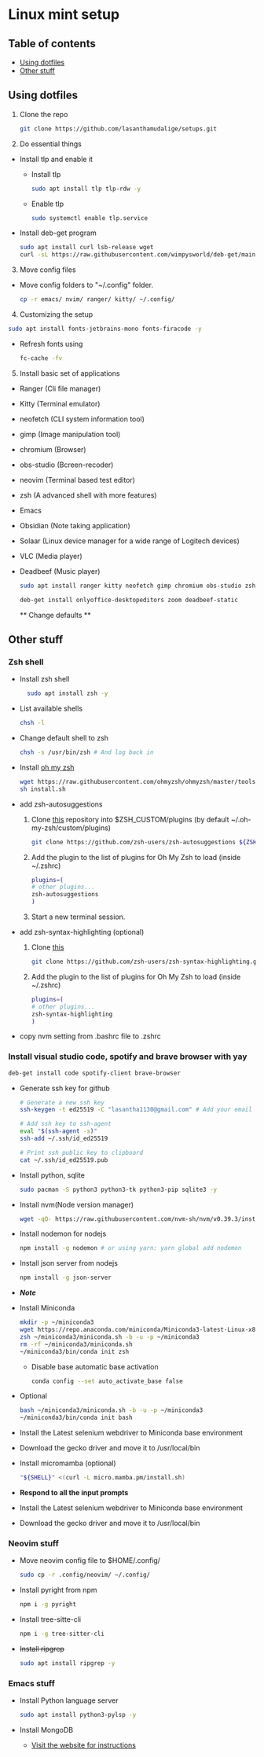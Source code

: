 # Linux mint setup

## Table of contents

* [Using dotfiles](#using-dotfiles)
* [Other stuff](#other-stuff)

## Using dotfiles

1. Clone the repo

   <!-- This is how to properly declare code snippets  -->  
    ```bash
    git clone https://github.com/lasanthamudalige/setups.git
    ```

2. Do essential things

  * Install tlp and enable it
  
	* Install tlp
  	  ```bash
  	  sudo apt install tlp tlp-rdw -y
  	  ```

	* Enable tlp
  	  ```bash
  	  sudo systemctl enable tlp.service
  	  ```

  * Install deb-get program
	```bash
	sudo apt install curl lsb-release wget
	curl -sL https://raw.githubusercontent.com/wimpysworld/deb-get/main/deb-get | sudo -E bash -s install deb-get
	```

3. Move config files

* Move config folders to "~/.config" folder.

  ```bash
  cp -r emacs/ nvim/ ranger/ kitty/ ~/.config/
  ```

4. Customizing the setup

  ```bash
  sudo apt install fonts-jetbrains-mono fonts-firacode -y
  ```
  
  * Refresh fonts using
    
    ```bash
    fc-cache -fv
    ```

5. Install basic set of applications

* Ranger (Cli file manager)
* Kitty (Terminal emulator)
* neofetch (CLI system information tool)
* gimp (Image manipulation tool)
* chromium (Browser)
* obs-studio (Bcreen-recoder)
* neovim (Terminal based test editor)
* zsh (A advanced shell with more features)
* Emacs 
* Obsidian (Note taking application)
* Solaar (Linux device manager for a wide range of Logitech devices)
* VLC (Media player)
* Deadbeef (Music player)

  ```bash
  sudo apt install ranger kitty neofetch gimp chromium obs-studio zsh fwupd python3 python3-tk python3-pip sqlite3 emacs ripgrep  obsidian solaar vlc ubuntu-restricted-extras -y
  ```

  <!-- Install onlyoffice from deb-get -->
  ```bash
  deb-get install onlyoffice-desktopeditors zoom deadbeef-static
  ```
  
  ** Change defaults **

## Other stuff

### Zsh shell

* Install zsh shell

  ```bash
    sudo apt install zsh -y
  ```

* List available shells

  ```bash
  chsh -l
  ```

* Change default shell to zsh

  ```bash
  chsh -s /usr/bin/zsh # And log back in
  ```

* Install [oh my zsh](https://github.com/ohmyzsh/ohmyzsh)

  ```bash
  wget https://raw.githubusercontent.com/ohmyzsh/ohmyzsh/master/tools/install.sh
  sh install.sh
  ```

* add zsh-autosuggestions

  1. Clone [this](https://github.com/zsh-users/zsh-autosuggestions) repository into $ZSH_CUSTOM/plugins (by default ~/.oh-my-zsh/custom/plugins)

      ```bash
      git clone https://github.com/zsh-users/zsh-autosuggestions ${ZSH_CUSTOM:-~/.oh-my-zsh/custom}/plugins/zsh-autosuggestions
      ```

  2. Add the plugin to the list of plugins for Oh My Zsh to load (inside ~/.zshrc)

      ```bash
      plugins=( 
      # other plugins...
      zsh-autosuggestions
      )
      ```

  3. Start a new terminal session.

* add zsh-syntax-highlighting (optional)

  1. Clone [this](https://github.com/zsh-users/zsh-syntax-highlighting/blob/master/INSTALL.md)

      ```bash
      git clone https://github.com/zsh-users/zsh-syntax-highlighting.git ${ZSH_CUSTOM:-~/.oh-my-zsh/custom}/plugins/zsh-syntax-highlighting
      ```

  2. Add the plugin to the list of plugins for Oh My Zsh to load (inside ~/.zshrc)

      ```bash
      plugins=( 
      # other plugins...
      zsh-syntax-highlighting 
      )
      ```

* copy nvm setting from .bashrc file to .zshrc

### Install visual studio code, spotify and brave browser with yay

  ```bash
  deb-get install code spotify-client brave-browser
  ```
 
* Generate ssh key for github

  ```bash
  # Generate a new ssh key
  ssh-keygen -t ed25519 -C "lasantha1130@gmail.com" # Add your email here by replacing "lasantha1130@gmail.com"

  # Add ssh key to ssh-agent
  eval "$(ssh-agent -s)"
  ssh-add ~/.ssh/id_ed25519

  # Print ssh public key to clipboard
  cat ~/.ssh/id_ed25519.pub
  ```

* Install python, sqlite

  ```bash
  sudo pacman -S python3 python3-tk python3-pip sqlite3 -y
  ```
  
* Install nvm(Node version manager)

  ```bash
  wget -qO- https://raw.githubusercontent.com/nvm-sh/nvm/v0.39.3/install.sh | bash  
  ```

* Install nodemon for nodejs

  ```bash
  npm install -g nodemon # or using yarn: yarn global add nodemon
  ```

* Install json server from nodejs

  ```bash
  npm install -g json-server
  ```

* ***Note***
* Install Miniconda

  ```bash
  mkdir -p ~/miniconda3
  wget https://repo.anaconda.com/miniconda/Miniconda3-latest-Linux-x86_64.sh -O ~/miniconda3/miniconda.sh
  zsh ~/miniconda3/miniconda.sh -b -u -p ~/miniconda3
  rm -rf ~/miniconda3/miniconda.sh
  ~/miniconda3/bin/conda init zsh
  ```
  
  * Disable base automatic base activation
    
    ```bash
    conda config --set auto_activate_base false
    ```
  
* Optional
  ```bash
  bash ~/miniconda3/miniconda.sh -b -u -p ~/miniconda3
  ~/miniconda3/bin/conda init bash
  ```

* Install the Latest selenium webdriver to Miniconda base environment
* Download the gecko driver and move it to /usr/local/bin

* Install micromamba (optional)

  ```bash
  "${SHELL}" <(curl -L micro.mamba.pm/install.sh)
  ```

* **Respond to all the input prompts**

* Install the Latest selenium webdriver to Miniconda base environment
* Download the gecko driver and move it to /usr/local/bin

### Neovim stuff

* Move neovim config file to $HOME/.config/

  ```bash
  sudo cp -r .config/neovim/ ~/.config/
  
  ```

* Install pyright from npm

  ```bash
  npm i -g pyright
  ```

* Install tree-sitte-cli

  ```bash
  npm i -g tree-sitter-cli
  ```

* ~~Install ripgrep~~

  ```bash
  sudo apt install ripgrep -y
  ```
### Emacs stuff

* Install Python language server

  	``` bash
	sudo apt install python3-pylsp -y
	```

* Install MongoDB
  
  * [Visit the website for instructions](https://www.mongodb.com/docs/manual/tutorial/install-mongodb-on-ubuntu/)

